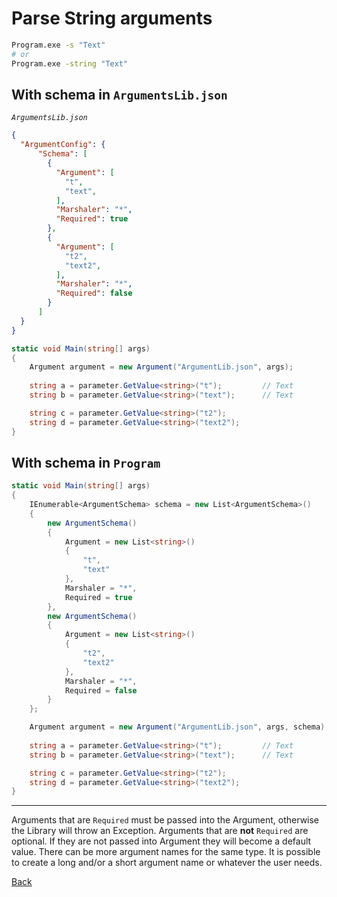 # Parse String arguments

``` bash
Program.exe -s "Text"
# or
Program.exe -string "Text"
```

## With schema in `ArgumentsLib.json`

*`ArgumentsLib.json`*

``` json
{
  "ArgumentConfig": {
      "Schema": [
        {
          "Argument": [
            "t",
            "text",
          ],
          "Marshaler": "*",
          "Required": true
        },
        {
          "Argument": [
            "t2",
            "text2",
          ],
          "Marshaler": "*",
          "Required": false
        }
      ]
  }
}
```

``` csharp
static void Main(string[] args)
{
    Argument argument = new Argument("ArgumentLib.json", args);
    
    string a = parameter.GetValue<string>("t");         // Text
    string b = parameter.GetValue<string>("text");      // Text

    string c = parameter.GetValue<string>("t2");
    string d = parameter.GetValue<string>("text2");
}
```

## With schema in `Program`

``` csharp
static void Main(string[] args)
{
    IEnumerable<ArgumentSchema> schema = new List<ArgumentSchema>()
    {
        new ArgumentSchema()
        {
            Argument = new List<string>()
            {
                "t",
                "text"
            },
            Marshaler = "*",
            Required = true
        },
        new ArgumentSchema()
        {
            Argument = new List<string>()
            {
                "t2",
                "text2"
            },
            Marshaler = "*",
            Required = false
        }
    };

    Argument argument = new Argument("ArgumentLib.json", args, schema);
    
    string a = parameter.GetValue<string>("t");         // Text
    string b = parameter.GetValue<string>("text");      // Text

    string c = parameter.GetValue<string>("t2");
    string d = parameter.GetValue<string>("text2");
}
```

---

Arguments that are `Required` must be passed into the Argument, otherwise the Library will throw an Exception. Arguments that are **not** `Required` are optional. If they are not passed into Argument they will become a default value. There can be more argument names for the same type. It is possible to create a long and/or a short argument name or whatever the user needs.

[Back](README.md)